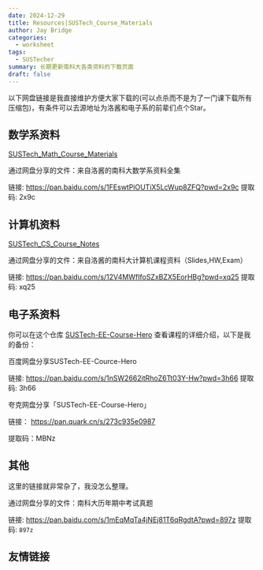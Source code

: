 ```yaml
---
date: 2024-12-29
title: Resources|SUSTech_Course_Materials
author: Jay Bridge
categories:
  - worksheet
tags:
  - SUSTecher
summary: 长期更新南科大各类资料的下载页面
draft: false
---
```


以下网盘链接是我直接维护方便大家下载的(可以点杀而不是为了一门课下载所有压缩包)，有条件可以去源地址为洛酱和电子系的前辈们点个Star。

## 数学系资料

[SUSTech_Math_Course_Materials](https://github.com/LunaQu4kez/SUSTech_Math_Course_Materials)

通过网盘分享的文件：来自洛酱的南科大数学系资料全集

链接: https://pan.baidu.com/s/1FEswtPiOUTiX5LcWup8ZFQ?pwd=2x9c 提取码: 2x9c 

## 计算机资料

[SUSTech_CS_Course_Notes](https://github.com/LunaQu4kez/SUSTech_CS_Course_Notes)

通过网盘分享的文件：来自洛酱的南科大计算机课程资料（Slides,HW,Exam）

链接: https://pan.baidu.com/s/12V4MWfIfoSZxBZX5EorHBg?pwd=xq25 提取码: xq25 

## 电子系资料

你可以在这个仓库 [SUSTech-EE-Course-Hero](https://github.com/SUSTech-EE-Course-Hero/SUSTech-EE-Course-Hero) 查看课程的详细介绍，以下是我的备份：

百度网盘分享SUSTech-EE-Cource-Hero

链接: https://pan.baidu.com/s/1nSW2662itRhoZ6Tt03Y-Hw?pwd=3h66 提取码: 3h66

夸克网盘分享「SUSTech-EE-Course-Hero」

链接： https://pan.quark.cn/s/273c935e0987

提取码：MBNz

## 其他

这里的链接就非常杂了，我没怎么整理。

通过网盘分享的文件：南科大历年期中考试真题

链接: https://pan.baidu.com/s/1mEqMqTa4jNEj81T6qRgdtA?pwd=897z 提取码: `897z`

## 友情链接

